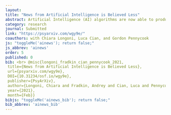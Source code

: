 ```yaml
---
layout: 
title: "News from Artificial Intelligence is Believed Less"
abstract: Artificial Intelligence (AI) algorithms are now able to produce text virtually indistinguishable from text written by humans across a variety of domains. A key question, then, is whether people believe content from AI as much as content from humans. Trust in the (human generated) news media has been decreasing over time and AI is viewed as lacking human desires, and emotions, suggesting that AI news may be viewed as more accurate. Contrary to this, two preregistered experiments conducted on representative U.S. samples (combined N = 4,034) showed that people rated news produced by AI as being less accurate than news produced by humans. When news items were tagged as produced by AI (compared to a human), people were more likely to incorrectly rate them as inaccurate when they were actually true, and more likely to correctly rate them as inaccurate when they were indeed false. These results were robust to experimental paradigm (separate and joint evaluations), news item (actual veracity, age), and several respondent characteristics (e.g., political orientation). This effect is particularly important given the increasing use of AI algorithms in news production, and the associated ethical and governance pressures to disclose their use.
category: research
journal: Submitted
link: "https://psyarxiv.com/wgy9e/"
coauthors: with Chiara Longoni, Luca Cian, and Gordon Pennycook
js: "toggleMe('ainews'); return false;"
js_abbrev: 'ainews'
order: 5
published: 0
bib: <br> @misc{longoni_fradkin_cian_pennycook_2021,
 title={News from Artificial Intelligence is Believed Less},
 url={psyarxiv.com/wgy9e},
 DOI={10.31234/osf.io/wgy9e},
 publisher={PsyArXiv},
 author={Longoni, Chiara and Fradkin, Andrey and Cian, Luca and Pennycook, Gordon},
 year={2021},
 month={Feb}}
bibjs: "toggleMe('ainews_bib'); return false;"
bib_abbrev: 'ainews_bib'
---
```

